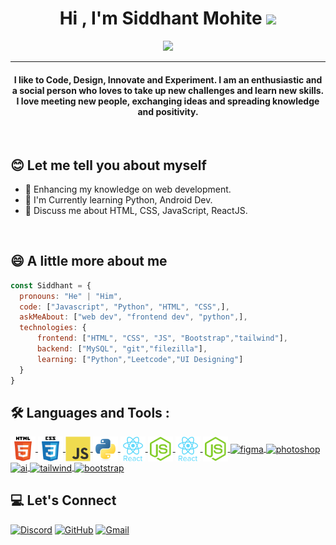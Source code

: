 <!DOCTYPE html>
<html lang="en">

<body>
    
<h1 align="center">Hi , I'm Siddhant Mohite <img src="https://media.giphy.com/media/hvRJCLFzcasrR4ia7z/giphy.gif" width="35"></h1>
<p align="center">
  <img src="https://readme-typing-svg.herokuapp.com?lines=Computer+Science+Student;Full+Stack+Web+Developer;Vector+art+Designer;Always%20learning%20new%20things&center=true&width=500&height=50"></a>
</p">
<hr/>
<h4 align="center"> I like to Code, Design, Innovate and Experiment. I am an enthusiastic and a social person who loves to take up new challenges and learn new skills. I love meeting new people, exchanging ideas and spreading knowledge and positivity.</h4>
<br>

## 😊 Let me tell you about myself
- 🌱 Enhancing my knowledge on web development.
- 👯 I'm Currently learning Python, Android Dev.
- 💬 Discuss me about HTML, CSS, JavaScript, ReactJS.



<br /> 

## 😄 A little more about me
```javascript
const Siddhant = {
  pronouns: "He" | "Him",
  code: ["Javascript", "Python", "HTML", "CSS",],
  askMeAbout: ["web dev", "frontend dev", "python",],
  technologies: {
      frontend: ["HTML", "CSS", "JS", "Bootstrap","tailwind"],
      backend: ["MySQL", "git","filezilla"],
      learning: ["Python","Leetcode","UI Designing"]
  }
}  
```

## 🛠️ Languages and Tools :

<a href="https://www.w3.org/html/" target="_blank">
   <img align="center" src="https://raw.githubusercontent.com/devicons/devicon/master/icons/html5/html5-original-wordmark.svg" alt="html5" width="40" height="40"/> 
  </a>
  
 <a href="https://www.w3schools.com/css/" target="_blank"> 
   <img align="center" src="https://raw.githubusercontent.com/devicons/devicon/master/icons/css3/css3-original-wordmark.svg" alt="css3" width="40" height="40"/> 
 </a>

 <a href="https://sass-lang.com/" target="_blank"> 
   <img align="center" src="https://raw.githubusercontent.com/devicons/devicon/master/icons/javascript/javascript-original.svg" alt="javascript" width="40" height="40"/> 
 </a>
 
  <a href="https://developer.mozilla.org/en-US/docs/Web/JavaScript" target="_blank">
   <img align="center" src="https://raw.githubusercontent.com/devicons/devicon/master/icons/python/python-original.svg" alt="python" width="40" height="40"/>
  </a>

  <a href="https://isocpp.org/" target="_blank">
   <img align="center" src="https://raw.githubusercontent.com/devicons/devicon/master/icons/react/react-original-wordmark.svg" alt="reactjs" width="40" height="40"/>
  </a>

  <a href="https://python.org/" target="_blank">
   <img align="center" src="https://raw.githubusercontent.com/devicons/devicon/master/icons/nodejs/nodejs-original.svg" alt="nodejs" width="40" height="40"/>
  </a>
  
  <a href="https://reactjs.org/" target="_blank"> 
   <img align="center" src="https://raw.githubusercontent.com/devicons/devicon/master/icons/react/react-original-wordmark.svg" alt="react" width="40" height="40"/> 
  </a>

  <a href="https://nodejs.org/en/" target="_blank"> 
   <img align="center" src="https://raw.githubusercontent.com/devicons/devicon/master/icons/nodejs/nodejs-original.svg" alt="nodejs" width="40" height="40"/> 
  </a>
  
  <a href="http://typescriptlang.org/" target="_blank"> 
   <img align="center" src="https://cdn.worldvectorlogo.com/logos/figma-1.svg" alt="figma" width="40" height="40"/> 
  </a>

  <a href="https://git-scm.com/" target="_blank">
    <img align="center" src="https://cdn.worldvectorlogo.com/logos/adobe-photoshop-2.svg" alt="photoshop" width="40" height="40"/> 
  </a> 

  <a href="https://figma.com/" target="_blank">
    <img align="center" src="https://upload.wikimedia.org/wikipedia/commons/thumb/f/fb/Adobe_Illustrator_CC_icon.svg/66px-Adobe_Illustrator_CC_icon.svg.png" alt="ai" width="40" height="40"/> 
  </a> 
  
  <a href="https://dashboard.heroku.com/" target="_blank">
    <img align="center" src="https://scontent.fbom36-1.fna.fbcdn.net/v/t1.6435-9/90730619_103873424601065_2482667104847790080_n.jpg?_nc_cat=109&ccb=1-5&_nc_sid=973b4a&_nc_ohc=jxw6hTCRzMMAX-x2Ooy&_nc_ht=scontent.fbom36-1.fna&oh=2b5d4897e5f42e100dbe5a877c5bd750&oe=619C0D97" alt="tailwind" width="40" height="40"/>
  </a> 
  
  <a href="https://getbootstrap.com" target="_blank"> 
   <img align="center" src="https://cdn.worldvectorlogo.com/logos/bootstrap-4.svg" alt="bootstrap" width="40" height="40"/> 
  </a>


## 💻  Let's Connect
<p>
	<a href="https://discordapp.com/users/852493707810570281/"><img src="https://img.icons8.com/color/48/000000/discord-new-logo.png" alt="Discord"/></a>
	<a href="https://github.com/MININ1NJA" target="_blank"><img src="https://img.icons8.com/fluency/48/000000/github.png" alt="GitHub"/></a>
	<a href="mailto:mohitesiddhant16@gmail.com" target="_blank"><img src="https://img.icons8.com/color/48/000000/gmail-new.png"alt="Gmail"/></a>
</p>


</body>
</html>

